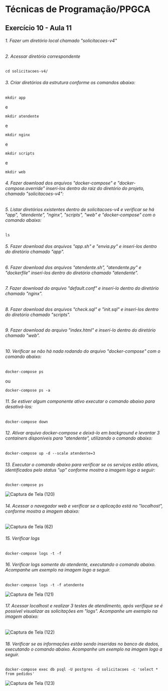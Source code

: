 # Técnicas de Programação/PPGCA
## Exercício 10 - Aula 11

###### 1. Fazer um diretório local chamado *"solicitacoes-v4"*

###### 2. Acessar diretório correspondente
```
cd solicitacoes-v4/
```

###### 3. Criar diretórios da estrutura conforme os comandos abaixo:
```
mkdir app
```
e
```
mkdir atendente
```
e
```
mkdir nginx
```
e
```
mkdir scripts
```
e
```
mkdir web
```

###### 4. Fazer download dos arquivos *"docker-compose"* e *"docker-compose.override"* inserí-los dentro da raiz do diretório do projeto, chamado *"solicitacoes-v4"*:


###### 5. Listar diretórios existentes dentro de *solicitacoes-v4* e verificar se há "app", "atendente", "nginx", "scripts", "web" e "docker-compose" com o comando abaixo:
```
ls
```

###### 5. Fazer download dos arquivos *"app.sh"* e *"envia.py"* e inserí-los dentro do diretório chamado *"app"*.

###### 6. Fazer download dos arquivos *"atendente.sh"*, *"atendente.py"* e *"dockerfile"* inserí-los dentro do diretório chamado *"atendente"*.

###### 7. Fazer download do arquivo *"default.conf"* e inserí-lo dentro do diretório chamado *"nginx"*.

###### 8. Fazer download dos arquivos *"check.sql"* e *"init.sql"* e inserí-los dentro do diretório chamado *"scripts"*.

###### 9. Fazer download do arquivo *"index.html"* e inserí-lo dentro do diretório chamado *"web"*.

###### 10. Verificar se não há nada rodando do arquivo *"docker-compose"* com o comando abaixo:
```
docker-compose ps 
```
ou
```
docker-compose ps -a
```

###### 11. Se estiver algum componente ativo executar o comando abaixo para desativá-los:
```
docker-compose down
```

###### 12. Ativar arquivo docker-compose e deixá-lo em background e levantar 3 containers disponíveis para "atendente", utilizando o comando abaixo:
```
docker-compose up -d --scale atendente=3
```

###### 13. Executar o comando abaixo para verificar se os serviços estão ativos, identificados pelo status "up" conforme mostra a imagem logo a seguir:
```
docker-compose ps
```
![Captura de Tela (120)](https://user-images.githubusercontent.com/65691783/84554563-cffed600-acee-11ea-815c-1171bda28aeb.png)

###### 14. Acessar o navegador web e verificar se a aplicação está no *"localhost"*, conforme mostra a imagem abaixo:

![Captura de Tela (62)](https://user-images.githubusercontent.com/65691783/83930336-6f5f1e80-a76d-11ea-9a02-34be99d1ecc7.png)

###### 15. Verificar logs
```
docker-compose logs -t -f
```

###### 16. Verificar logs somente do atendente, executando o comando abaixo. Acompanhe um exemplo na imagem logo a seguir.
```
docker-compose logs -t -f atendente
```
![Captura de Tela (121)](https://user-images.githubusercontent.com/65691783/84553983-477f3600-acec-11ea-8dce-0a374693df68.png)

###### 17. Acessar localhost e realizar 3 testes de atendimento, após verifique se é possível visualizar as solicitações em "logs". Acompanhe um exemplo na imagem abaixo:

![Captura de Tela (122)](https://user-images.githubusercontent.com/65691783/84554436-2c152a80-acee-11ea-9336-63470c9c3197.png)

###### 18. Verificar se as informações estão sendo inseridas no banco de dados, executando o comando abaixo. Acompanhe um exemplo na imagem logo a seguir.
```
docker-compose exec db psql -U postgres -d solicitacoes -c 'select * from pedidos'
```
![Captura de Tela (123)](https://user-images.githubusercontent.com/65691783/84554512-8c0bd100-acee-11ea-83f4-5e84a80a93e4.png)
